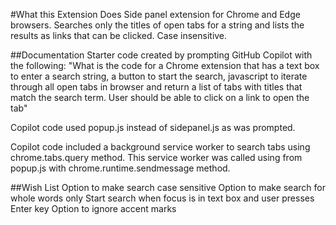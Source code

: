 #What this Extension Does
Side panel extension for Chrome and Edge browsers. Searches only the titles of open tabs for a string and lists the results as links that can be clicked. Case insensitive.

##Documentation
Starter code created by prompting GitHub Copilot with the following:
"What is the code for a Chrome extension that has a text box to enter a search string, a button to start the search, javascript to iterate through all open tabs in browser and return a list of tabs with titles that match the search term. User should be able to click on a link to open the tab"

Copilot code used popup.js instead of sidepanel.js as was prompted.

Copilot code included a background service worker to search tabs using chrome.tabs.query method. This service worker was called using from popup.js with chrome.runtime.sendmessage method.

##Wish List
Option to make search case sensitive
Option to make search for whole words only
Start search when focus is in text box and user presses Enter key
Option to ignore accent marks